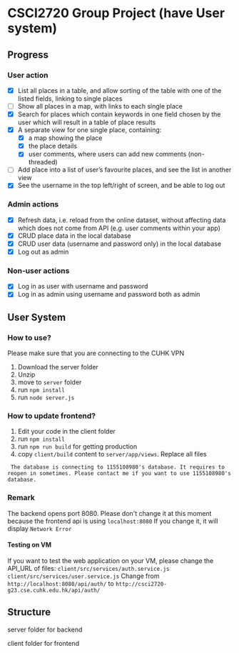 # CSCI2720 Group Project (have User system)

## Progress
### User action

 - [x] List all places in a table, and allow sorting of the table with one of the listed fields, linking to single places
 - [ ] Show all places in a map, with links to each single place
 - [x] Search for places which contain keywords in one field chosen by the user which will result in a table of place results
 - [x] A separate view for one single place, containing:
	 - [x] a map showing the place
	 - [x] the place details
	 - [x] user comments, where users can add new comments (non-threaded)
- [ ] Add place into a list of user’s favourite places, and see the list in another view
- [x] See the username in the top left/right of screen, and be able to log out

### Admin actions

 - [x] Refresh data, i.e. reload from the online dataset, without affecting data which does not come from API (e.g. user comments within your app)
 - [x] CRUD place data in the local database
 - [x] CRUD user data (username and password only) in the local database
 - [x] Log out as admin

### Non-user actions

 - [x] Log in as user with username and password
 - [x] Log in as admin using username and password both as admin

## User System

### How to use?

Please make sure that you are connecting to the CUHK VPN
1. Download the server folder
2. Unzip
3. move to `server` folder
4. run `npm install`
5. run `node server.js`

### How to update frontend?

1. Edit your code in the client folder
2. run `npm install`
3. run `npm run build` for getting production
4. copy `client/build` content to `server/app/views`. Replace all files

` The database is connecting to 1155108980's database. It requires to reopen in sometimes. Please contact me if you want to use 1155108980's database.`

### Remark

The backend opens port 8080. Please don't change it at this moment because the frontend api is using `localhost:8080`
If you change it, it will display `Network Error`

#### Testing on VM

If you want to test the web application on your VM, please change the API_URL of files:
`client/src/services/auth.service.js`
`client/src/services/user.service.js`
Change from `http://localhost:8080/api/auth/` to `http://csci2720-g23.cse.cuhk.edu.hk/api/auth/`


## Structure
server folder for backend

client folder for frontend
